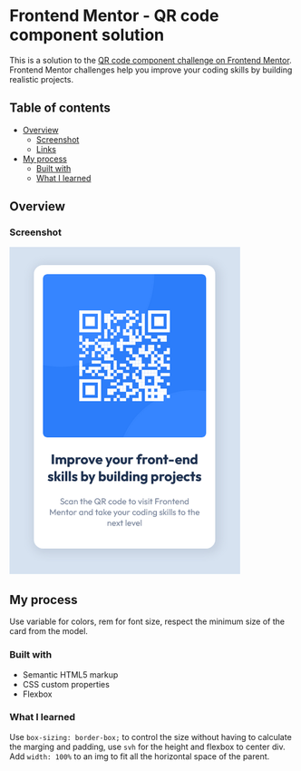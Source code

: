 # Frontend Mentor - QR code component solution

This is a solution to the [QR code component challenge on Frontend Mentor](https://www.frontendmentor.io/challenges/qr-code-component-iux_sIO_H). Frontend Mentor challenges help you improve your coding skills by building realistic projects. 

## Table of contents

- [Overview](#overview)
  - [Screenshot](#screenshot)
  - [Links](#links)
- [My process](#my-process)
  - [Built with](#built-with)
  - [What I learned](#what-i-learned)

## Overview

### Screenshot

![Screenshot of the result](./screenshot.png)

## My process

Use variable for colors, rem for font size, respect the minimum size of the card from the model. 

### Built with

- Semantic HTML5 markup
- CSS custom properties
- Flexbox

### What I learned

Use `box-sizing: border-box;` to control the size without having to calculate the marging and padding, use `svh` for the height and flexbox to center div. Add `width: 100%` to an img to fit all the horizontal space of the parent.

